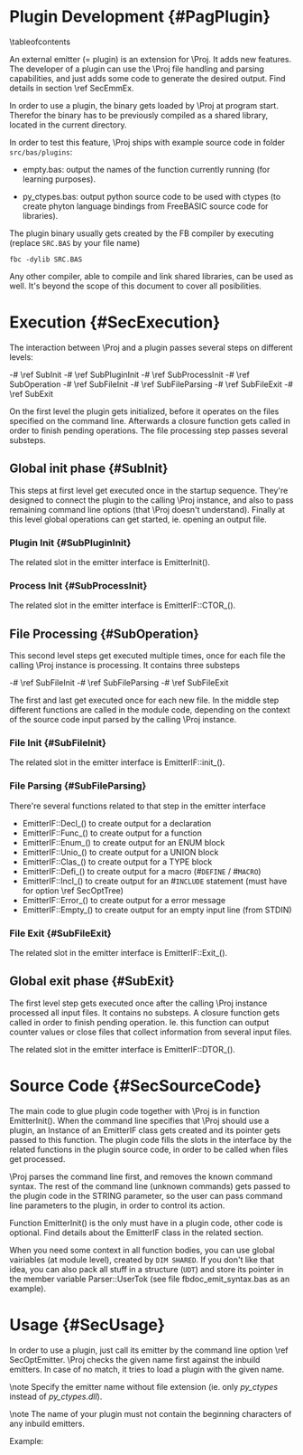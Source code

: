 Plugin Development  {#PagPlugin}
==================
\tableofcontents

An external emitter (= plugin) is an extension for \Proj. It adds new
features. The developer of a plugin can use the \Proj file handling and
parsing capabilities, and just adds some code to generate the desired
output. Find details in section \ref SecEmmEx.

In order to use a plugin, the binary gets loaded by \Proj at program
start. Therefor the binary has to be previously compiled as a shared
library, located in the current directory.

In order to test this feature, \Proj ships with example source code in
folder `src/bas/plugins`:

- empty.bas: output the names of the function currently running (for
  learning purposes).

- py_ctypes.bas: output python source code to be used with ctypes (to
  create phyton language bindings from FreeBASIC source code for
  libraries).

The plugin binary usually gets created by the FB compiler by executing
(replace `SRC.BAS` by your file name)

    fbc -dylib SRC.BAS

Any other compiler, able to compile and link shared libraries, can be
used as well. It's beyond the scope of this document to cover all
posibilities.


# Execution  {#SecExecution}

The interaction between \Proj and a plugin passes several steps on
different levels:

-# \ref SubInit
 -# \ref SubPluginInit
 -# \ref SubProcessInit
-# \ref SubOperation
 -# \ref SubFileInit
 -# \ref SubFileParsing
 -# \ref SubFileExit
-# \ref SubExit

On the first level the plugin gets initialized, before it operates on
the files specified on the command line. Afterwards a closure function
gets called in order to finish pending operations. The file processing
step passes several substeps.


## Global init phase  {#SubInit}

This steps at first level get executed once in the startup sequence.
They're designed to connect the plugin to the calling \Proj instance,
and also to pass remaining command line options (that \Proj doesn't
understand). Finally at this level global operations can get started,
ie. opening an output file.


### Plugin Init  {#SubPluginInit}

The related slot in the emitter interface is EmitterInit().


### Process Init  {#SubProcessInit}

The related slot in the emitter interface is EmitterIF::CTOR_().



## File Processing  {#SubOperation}

This second level steps get executed multiple times, once for each file
the calling \Proj instance is processing. It contains three substeps

-# \ref SubFileInit
-# \ref SubFileParsing
-# \ref SubFileExit

The first and last get executed once for each new file. In the middle
step different functions are called in the module code, depending on
the context of the source code input parsed by the calling \Proj
instance.


### File Init  {#SubFileInit}

The related slot in the emitter interface is EmitterIF::init_().


### File Parsing  {#SubFileParsing}

There're several functions related to that step in the emitter interface

- EmitterIF::Decl_() to create output for a declaration
- EmitterIF::Func_() to create output for a function
- EmitterIF::Enum_() to create output for an ENUM block
- EmitterIF::Unio_() to create output for a UNION block
- EmitterIF::Clas_() to create output for a TYPE block
- EmitterIF::Defi_() to create output for a macro (#`DEFINE` / #`MACRO`)
- EmitterIF::Incl_() to create output for an #`INCLUDE` statement (must have for option \ref SecOptTree)
- EmitterIF::Error_() to create output for a error message
- EmitterIF::Empty_() to create output for an empty input line (from STDIN)


### File Exit  {#SubFileExit}

The related slot in the emitter interface is EmitterIF::Exit_().


## Global exit phase  {#SubExit}

The first level step gets executed once after the calling \Proj
instance processed all input files. It contains no substeps. A closure
function gets called in order to finish pending operation. Ie. this
function can output counter values or close files that collect
information from several input files.

The related slot in the emitter interface is EmitterIF::DTOR_().


# Source Code  {#SecSourceCode}

The main code to glue plugin code together with \Proj is in function
EmitterInit(). When the command line specifies that \Proj should use a
plugin, an Instance of an EmitterIF class gets created and its pointer
gets passed to this function. The plugin code fills the slots in the
interface by the related functions in the plugin source code, in order
to be called when files get processed.

\Proj parses the command line first, and removes the known command
syntax. The rest of the command line (unknown commands) gets passed to
the plugin code in the STRING parameter, so the user can pass command
line parameters to the plugin, in order to control its action.

Function EmitterInit() is the only must have in a plugin code, other
code is optional. Find details about the EmitterIF class in the related
section.

When you need some context in all function bodies, you can use global
vairiables (at module level), created by `DIM SHARED`. If you don't
like that idea, you can also pack all stuff in a structure (`UDT`) and
store its pointer in the member variable Parser::UserTok (see file
fbdoc_emit_syntax.bas as an example).


# Usage  {#SecUsage}

In order to use a plugin, just call its emitter by the command line
option \ref SecOptEmitter. \Proj checks the given name first against
the inbuild emitters. In case of no match, it tries to load a plugin
with the given name.

\note Specify the emitter name without file extension (ie. only
      *py_ctypes* instead of *py_ctypes.dll*).

\note The name of your plugin must not contain the beginning characters
      of any inbuild emitters.

Example:

